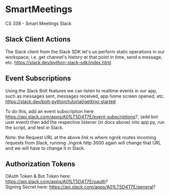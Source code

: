 # SmartMeetings
CS 338 - Smart Meetings Slack

## Slack Client Actions
The Slack client from the Slack SDK let's us perform static operations in our workspace,
i.e. get channel's history at that point in time, send a message, etc.
https://slack.dev/python-slack-sdk/index.html

## Event Subscriptions
Using the Slack Bolt features we can listen to realtime events in our app, such as messages sent,
messages received, app home screen opened, etc. https://slack.dev/bolt-python/tutorial/getting-started

To do this, add an event subscription here https://api.slack.com/apps/A01LT5D4T7E/event-subscriptions?,
(add bot user event) then add the respective listener (in docs above) into app.py, run the script, and test in Slack.

Note: the Request URL at the above link is where ngrok routes incoming requests from Slack,
running ./ngrok http 3000 again will change that URL and we will have to change it in Slack.

## Authorization Tokens
OAuth Token & Bot Token here: https://api.slack.com/apps/A01LT5D4T7E/oauth?  
Signing Secret here: https://api.slack.com/apps/A01LT5D4T7E/general?